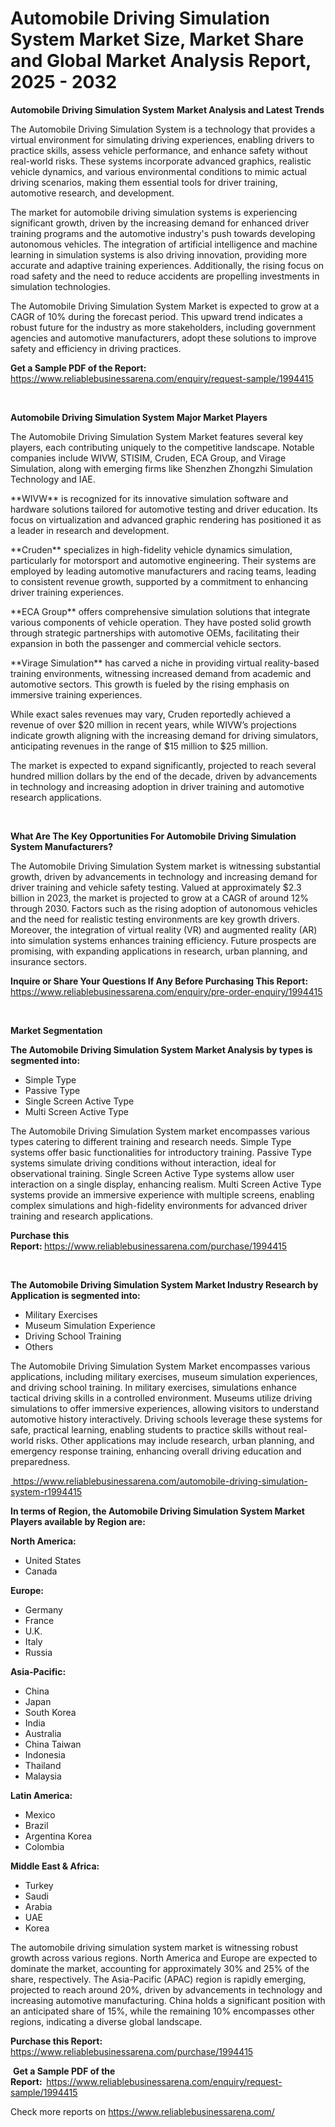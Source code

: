 <p><h1>Automobile Driving Simulation System Market Size, Market Share and Global Market Analysis Report, 2025 - 2032</h1></p><p><strong>Automobile Driving Simulation System Market Analysis and Latest Trends</strong></p>
<p><p>The Automobile Driving Simulation System is a technology that provides a virtual environment for simulating driving experiences, enabling drivers to practice skills, assess vehicle performance, and enhance safety without real-world risks. These systems incorporate advanced graphics, realistic vehicle dynamics, and various environmental conditions to mimic actual driving scenarios, making them essential tools for driver training, automotive research, and development.</p><p>The market for automobile driving simulation systems is experiencing significant growth, driven by the increasing demand for enhanced driver training programs and the automotive industry's push towards developing autonomous vehicles. The integration of artificial intelligence and machine learning in simulation systems is also driving innovation, providing more accurate and adaptive training experiences. Additionally, the rising focus on road safety and the need to reduce accidents are propelling investments in simulation technologies.</p><p>The Automobile Driving Simulation System Market is expected to grow at a CAGR of 10% during the forecast period. This upward trend indicates a robust future for the industry as more stakeholders, including government agencies and automotive manufacturers, adopt these solutions to improve safety and efficiency in driving practices.</p></p>
<p><strong>Get a Sample PDF of the Report:&nbsp;</strong> <a href="https://www.reliablebusinessarena.com/enquiry/request-sample/1994415?utm_campaign=3165&utm_medium=2&utm_source=Github&utm_content=ia&utm_term=11032025&utm_id=automobile-driving-simulation-system">https://www.reliablebusinessarena.com/enquiry/request-sample/1994415</a></p>
<p>&nbsp;</p>
<p><strong>Automobile Driving Simulation System Major Market Players</strong></p>
<p><p>The Automobile Driving Simulation System Market features several key players, each contributing uniquely to the competitive landscape. Notable companies include WIVW, STISIM, Cruden, ECA Group, and Virage Simulation, along with emerging firms like Shenzhen Zhongzhi Simulation Technology and IAE.</p><p>**WIVW** is recognized for its innovative simulation software and hardware solutions tailored for automotive testing and driver education. Its focus on virtualization and advanced graphic rendering has positioned it as a leader in research and development. </p><p>**Cruden** specializes in high-fidelity vehicle dynamics simulation, particularly for motorsport and automotive engineering. Their systems are employed by leading automotive manufacturers and racing teams, leading to consistent revenue growth, supported by a commitment to enhancing driver training experiences.</p><p>**ECA Group** offers comprehensive simulation solutions that integrate various components of vehicle operation. They have posted solid growth through strategic partnerships with automotive OEMs, facilitating their expansion in both the passenger and commercial vehicle sectors.</p><p>**Virage Simulation** has carved a niche in providing virtual reality-based training environments, witnessing increased demand from academic and automotive sectors. This growth is fueled by the rising emphasis on immersive training experiences.</p><p>While exact sales revenues may vary, Cruden reportedly achieved a revenue of over $20 million in recent years, while WIVW’s projections indicate growth aligning with the increasing demand for driving simulators, anticipating revenues in the range of $15 million to $25 million.</p><p>The market is expected to expand significantly, projected to reach several hundred million dollars by the end of the decade, driven by advancements in technology and increasing adoption in driver training and automotive research applications.</p></p>
<p>&nbsp;</p>
<p><strong>What Are The Key Opportunities For Automobile Driving Simulation System Manufacturers?</strong></p>
<p><p>The Automobile Driving Simulation System market is witnessing substantial growth, driven by advancements in technology and increasing demand for driver training and vehicle safety testing. Valued at approximately $2.3 billion in 2023, the market is projected to grow at a CAGR of around 12% through 2030. Factors such as the rising adoption of autonomous vehicles and the need for realistic testing environments are key growth drivers. Moreover, the integration of virtual reality (VR) and augmented reality (AR) into simulation systems enhances training efficiency. Future prospects are promising, with expanding applications in research, urban planning, and insurance sectors.</p></p>
<p><strong>Inquire or Share Your Questions If Any Before Purchasing This Report:</strong> <a href="https://www.reliablebusinessarena.com/enquiry/pre-order-enquiry/1994415?utm_campaign=3165&utm_medium=2&utm_source=Github&utm_content=ia&utm_term=11032025&utm_id=automobile-driving-simulation-system">https://www.reliablebusinessarena.com/enquiry/pre-order-enquiry/1994415</a></p>
<p>&nbsp;</p>
<p><strong>Market Segmentation</strong></p>
<p><strong>The Automobile Driving Simulation System Market Analysis by types is segmented into:</strong></p>
<p><ul><li>Simple Type</li><li>Passive Type</li><li>Single Screen Active Type</li><li>Multi Screen Active Type</li></ul></p>
<p><p>The Automobile Driving Simulation System market encompasses various types catering to different training and research needs. Simple Type systems offer basic functionalities for introductory training. Passive Type systems simulate driving conditions without interaction, ideal for observational training. Single Screen Active Type systems allow user interaction on a single display, enhancing realism. Multi Screen Active Type systems provide an immersive experience with multiple screens, enabling complex simulations and high-fidelity environments for advanced driver training and research applications.</p></p>
<p><strong>Purchase this Report:&nbsp;</strong><a href="https://www.reliablebusinessarena.com/purchase/1994415?utm_campaign=3165&utm_medium=2&utm_source=Github&utm_content=ia&utm_term=11032025&utm_id=automobile-driving-simulation-system">https://www.reliablebusinessarena.com/purchase/1994415</a></p>
<p>&nbsp;</p>
<p><strong>The Automobile Driving Simulation System Market Industry Research by Application is segmented into:</strong></p>
<p><ul><li>Military Exercises</li><li>Museum Simulation Experience</li><li>Driving School Training</li><li>Others</li></ul></p>
<p><p>The Automobile Driving Simulation System Market encompasses various applications, including military exercises, museum simulation experiences, and driving school training. In military exercises, simulations enhance tactical driving skills in a controlled environment. Museums utilize driving simulations to offer immersive experiences, allowing visitors to understand automotive history interactively. Driving schools leverage these systems for safe, practical learning, enabling students to practice skills without real-world risks. Other applications may include research, urban planning, and emergency response training, enhancing overall driving education and preparedness.</p></p>
<p><a href="https://www.reliablebusinessarena.com/automobile-driving-simulation-system-r1994415?utm_campaign=3165&utm_medium=2&utm_source=Github&utm_content=ia&utm_term=11032025&utm_id=automobile-driving-simulation-system">&nbsp;https://www.reliablebusinessarena.com/automobile-driving-simulation-system-r1994415</a></p>
<p><strong>In terms of Region, the Automobile Driving Simulation System Market Players available by Region are:</strong></p>
<p>
    <p> <strong> North America: </strong>
        <ul>
            <li>United States</li>
            <li>Canada</li>
        </ul>
        </p> 
    <p> <strong> Europe: </strong>
        <ul>
            <li>Germany</li>
            <li>France</li>
            <li>U.K.</li>
            <li>Italy</li>
            <li>Russia</li>
        </ul>
        </p> 
    <p> <strong> Asia-Pacific: </strong>
        <ul>
            <li>China</li>
            <li>Japan</li>
            <li>South Korea</li>
            <li>India</li>
            <li>Australia</li>
            <li>China Taiwan</li>
            <li>Indonesia</li>
            <li>Thailand</li>
            <li>Malaysia</li>
        </ul>
        </p> 
    <p> <strong> Latin America: </strong>
        <ul>
            <li>Mexico</li>
            <li>Brazil</li>
            <li>Argentina Korea</li>
            <li>Colombia</li>
        </ul>
        </p> 
    <p> <strong> Middle East & Africa: </strong>
        <ul>
            <li>Turkey</li>
            <li>Saudi</li>
            <li>Arabia</li>
            <li>UAE</li>
            <li>Korea</li>
        </ul>
    </p>
    </p>
<p><p>The automobile driving simulation system market is witnessing robust growth across various regions. North America and Europe are expected to dominate the market, accounting for approximately 30% and 25% of the share, respectively. The Asia-Pacific (APAC) region is rapidly emerging, projected to reach around 20%, driven by advancements in technology and increasing automotive manufacturing. China holds a significant position with an anticipated share of 15%, while the remaining 10% encompasses other regions, indicating a diverse global landscape.</p></p>
<p><strong>Purchase this Report: </strong><a href="https://www.reliablebusinessarena.com/purchase/1994415?utm_campaign=3165&utm_medium=2&utm_source=Github&utm_content=ia&utm_term=11032025&utm_id=automobile-driving-simulation-system">https://www.reliablebusinessarena.com/purchase/1994415</a></p>
<p>&nbsp;<strong>Get a Sample PDF of the Report:&nbsp;&nbsp;</strong><a href="https://www.reliablebusinessarena.com/enquiry/request-sample/1994415?utm_campaign=3165&utm_medium=2&utm_source=Github&utm_content=ia&utm_term=11032025&utm_id=automobile-driving-simulation-system">https://www.reliablebusinessarena.com/enquiry/request-sample/1994415</a></p>
<p><strong></strong></p>
<p>Check more reports on <a href="https://www.reliablebusinessarena.com/?utm_campaign=3165&utm_medium=2&utm_source=Github&utm_content=ia&utm_term=11032025&utm_id=automobile-driving-simulation-system">https://www.reliablebusinessarena.com/</a></p>